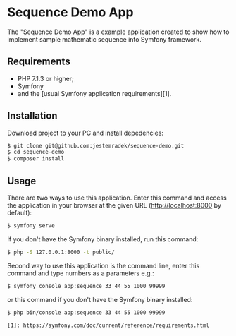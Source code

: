 Sequence Demo App
=================

The "Sequence Demo App" is a example application created to show
how to implement sample mathematic sequence into Symfony framework.

Requirements
------------

  * PHP 7.1.3 or higher;
  * Symfony 
  * and the [usual Symfony application requirements][1].

Installation
------------

Download project to your PC and install depedencies:

```bash
$ git clone git@github.com:jestemradek/sequence-demo.git
$ cd sequence-demo
$ composer install
```

Usage
-----

There are two ways to use this application.
Enter this command and access the application in your
browser at the given URL (<http://localhost:8000> by default):

```bash
$ symfony serve
```

If you don't have the Symfony binary installed, run this command:

```bash
$ php -S 127.0.0.1:8000 -t public/
```

Second way to use this application is the command line,
enter this command and type numbers as a parameters e.g.:

```bash
$ symfony console app:sequence 33 44 55 1000 99999
```

or this command if you don't have the Symfony binary installed:
```bash
$ php bin/console app:sequence 33 44 55 1000 99999

[1]: https://symfony.com/doc/current/reference/requirements.html